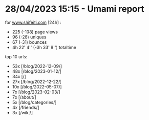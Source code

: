# 28/04/2023 15:15 - Umami report
for www.shifeiti.com [24h] :

 - 225 (-108) page views
 - 96 (-28) uniques
 - 67 (-31) bounces
 - 4h 22' 4'' (-3h 33' 8'') totaltime


top 10 urls:
 - 53x [/blog/2022-12-09/]
 - 48x [/blog/2023-01-12/]
 - 34x [/]
 - 27x [/blog/2022-12-22/]
 - 10x [/blog/2022-05-07/]
 - 7x [/blog/2023-02-03/]
 - 7x [/about/]
 - 5x [/blog/categories/]
 - 4x [/friends/]
 - 3x [/wiki/]


